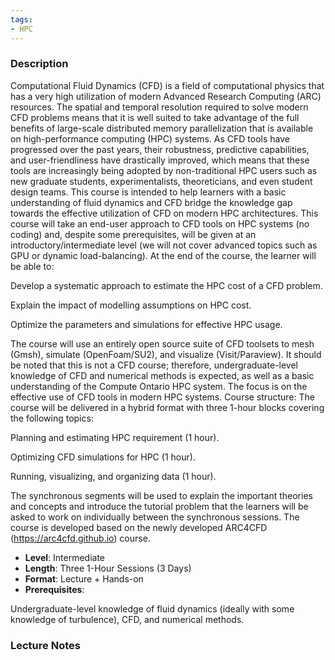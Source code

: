 ```yaml
---
tags:
- HPC
---
```

### Description
Computational Fluid Dynamics (CFD) is a field of computational physics that has a very high utilization of modern Advanced Research Computing (ARC) resources. The spatial and temporal resolution required to solve modern CFD problems means that it is well suited to take advantage of the full benefits of large-scale distributed memory parallelization that is available on high-performance computing (HPC) systems. As CFD tools have progressed over the past years, their robustness, predictive capabilities, and user-friendliness have drastically improved, which means that these tools are increasingly being adopted by non-traditional HPC users such as new graduate students, experimentalists, theoreticians, and even student design teams.
This course is intended to help learners with a basic understanding of fluid dynamics and CFD bridge the knowledge gap towards the effective utilization of CFD on modern HPC architectures. This course will take an end-user approach to CFD tools on HPC systems (no coding) and, despite some prerequisites, will be given at an introductory/intermediate level (we will not cover advanced topics such as GPU or dynamic load-balancing).
At the end of the course, the learner will be able to:


Develop a systematic approach to estimate the HPC cost of a CFD problem.


Explain the impact of modelling assumptions on HPC cost.


Optimize the parameters and simulations for effective HPC usage.


The course will use an entirely open source suite of CFD toolsets to mesh (Gmsh), simulate (OpenFoam/SU2), and visualize (Visit/Paraview). It should be noted that this is not a CFD course; therefore, undergraduate-level knowledge of CFD and numerical methods is expected, as well as a basic understanding of the Compute Ontario HPC system. The focus is on the effective use of CFD tools in modern HPC systems.
Course structure: The course will be delivered in a hybrid format with three 1-hour blocks covering the following topics:


Planning and estimating HPC requirement (1 hour).


Optimizing CFD simulations for HPC (1 hour).


Running, visualizing, and organizing data (1 hour).


The synchronous segments will be used to explain the important theories and concepts and introduce the tutorial problem that the learners will be asked to work on individually between the synchronous sessions. The course is developed based on the newly developed ARC4CFD (https://arc4cfd.github.io) course.
- **Level**: Intermediate
- **Length**: Three 1-Hour Sessions (3 Days)
- **Format**: Lecture + Hands-on
- **Prerequisites**:


Undergraduate-level knowledge of fluid dynamics (ideally with some knowledge of turbulence), CFD, and numerical methods.


### Lecture Notes
